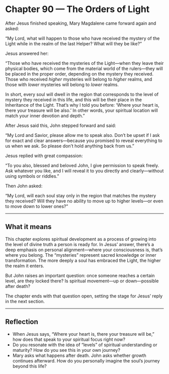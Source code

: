 # Chapter 90 — The Orders of Light

After Jesus finished speaking, Mary Magdalene came forward again and asked:

“My Lord, what will happen to those who have received the mystery of the Light while in the realm of the last Helper? What will they be like?”

Jesus answered her:

“Those who have received the mysteries of the Light—when they leave their physical bodies, which come from the material world of the rulers—they will be placed in the proper order, depending on the mystery they received.
Those who received *higher* mysteries will belong to *higher* realms, and those with *lower* mysteries will belong to *lower* realms.

In short, every soul will dwell in the region that corresponds to the level of mystery they received in this life, and this will be their place in the Inheritance of the Light. That’s why I told you before: ‘Where your heart is, there your treasure will be also.’ In other words, your spiritual location will match your inner devotion and depth.”

After Jesus said this, John stepped forward and said:

“My Lord and Savior, please allow me to speak also. Don’t be upset if I ask for exact and clear answers—because you promised to reveal everything to us when we ask. So please don’t hold anything back from us.”

Jesus replied with great compassion:

“To you also, blessed and beloved John, I give permission to speak freely. Ask whatever you like, and I will reveal it to you directly and clearly—without using symbols or riddles.”

Then John asked:

“My Lord, will each soul stay only in the region that matches the mystery they received? Will they have no ability to move up to higher levels—or even to move down to lower ones?”

---

## What it means

This chapter explores spiritual development as a process of growing into the level of divine truth a person is ready for. In Jesus’ answer, there’s a deep emphasis on personal alignment—where your consciousness is, that’s where you belong. The “mysteries” represent sacred knowledge or inner transformation. The more deeply a soul has embraced the Light, the higher the realm it enters.

But John raises an important question: once someone reaches a certain level, are they locked there? Is spiritual movement—up or down—possible after death?

The chapter ends with that question open, setting the stage for Jesus’ reply in the next section.

---

## Reflection

* When Jesus says, “Where your heart is, there your treasure will be,” how does that speak to your spiritual focus right now?
* Do you resonate with the idea of “levels” of spiritual understanding or maturity? How do you see this in your own journey?
* Mary asks what happens after death. John asks whether growth continues afterward. How do you personally imagine the soul’s journey beyond this life?
